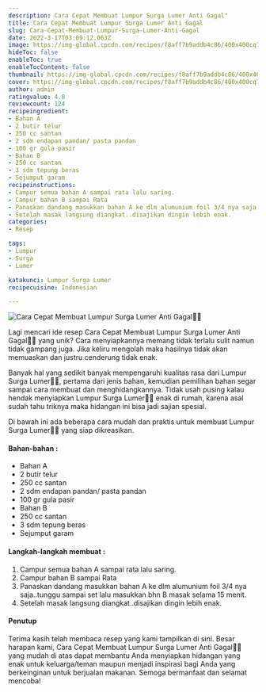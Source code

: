 ```yaml
---
description: Cara Cepat Membuat Lumpur Surga Lumer Anti Gagal"
title: Cara Cepat Membuat Lumpur Surga Lumer Anti Gagal
slug: Cara-Cepat-Membuat-Lumpur-Surga-Lumer-Anti-Gagal
date: 2022-3-17T03:09:12.063Z
image: https://img-global.cpcdn.com/recipes/f8aff7b9addb4c86/400x400cq70/photo.jpg
hideToc: false
enableToc: true
enableTocContent: false
thumbnail: https://img-global.cpcdn.com/recipes/f8aff7b9addb4c86/400x400cq70/photo.jpg
cover: https://img-global.cpcdn.com/recipes/f8aff7b9addb4c86/400x400cq70/photo.jpg
author: admin
ratingvalue: 4.8
reviewcount: 124
recipeingredient:
- Bahan A
- 2 butir telur
- 250 cc santan
- 2 sdm endapan pandan/ pasta pandan
- 100 gr gula pasir
- Bahan B
- 250 cc santan
- 3 sdm tepung beras
- Sejumput garam
recipeinstructions:
- Campur semua bahan A sampai rata lalu saring.
- Campur bahan B sampai Rata
- Panaskan dandang masukkan bahan A ke dlm alumunium foil 3/4 nya saja..tunggu sampai set lalu masukkan bhn B masak selama 15 menit.
- Setelah masak langsung diangkat..disajikan dingin lebih enak.
categories:
- Resep

tags:
- Lumpur
- Surga
- Lumer

katakunci: Lumpur Surga Lumer
recipecuisine: Indonesian

---
```


![Cara Cepat Membuat Lumpur Surga Lumer Anti Gagal👩‍🍳](https://img-global.cpcdn.com/recipes/f8aff7b9addb4c86/400x400cq70/photo.jpg)

Lagi mencari ide resep Cara Cepat Membuat Lumpur Surga Lumer Anti Gagal👩‍🍳 yang unik? Cara menyiapkannya memang tidak terlalu sulit namun tidak gampang juga. Jika keliru mengolah maka hasilnya tidak akan memuaskan dan justru cenderung tidak enak.

Banyak hal yang sedikit banyak mempengaruhi kualitas rasa dari Lumpur Surga Lumer👩‍🍳, pertama dari jenis bahan, kemudian pemilihan bahan segar sampai cara membuat dan menghidangkannya. Tidak usah pusing kalau hendak menyiapkan Lumpur Surga Lumer👩‍🍳 enak di rumah, karena asal sudah tahu triknya maka hidangan ini bisa jadi sajian spesial.

Di bawah ini ada beberapa cara mudah dan praktis untuk membuat Lumpur Surga Lumer👩‍🍳 yang siap dikreasikan.

<!--inarticleads1-->

#### Bahan-bahan :

- Bahan A
- 2 butir telur
- 250 cc santan
- 2 sdm endapan pandan/ pasta pandan
- 100 gr gula pasir
- Bahan B
- 250 cc santan
- 3 sdm tepung beras
- Sejumput garam

<!--inarticleads2-->

#### Langkah-langkah membuat :

1. Campur semua bahan A sampai rata lalu saring.
1. Campur bahan B sampai Rata
1. Panaskan dandang masukkan bahan A ke dlm alumunium foil 3/4 nya saja..tunggu sampai set lalu masukkan bhn B masak selama 15 menit.
1. Setelah masak langsung diangkat..disajikan dingin lebih enak.

#### Penutup

Terima kasih telah membaca resep yang kami tampilkan di sini. Besar harapan kami, Cara Cepat Membuat Lumpur Surga Lumer Anti Gagal👩‍🍳 yang mudah di atas dapat membantu Anda menyiapkan hidangan yang enak untuk keluarga/teman maupun menjadi inspirasi bagi Anda yang berkeinginan untuk berjualan makanan. Semoga bermanfaat dan selamat mencoba!